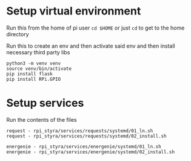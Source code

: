 # Setup virtual environment
Run this from the home of pi user
`cd $HOME` or just `cd` to get to the home directory

Run this to create an env and then activate said env and then install necessary third party libs
```
python3 -m venv venv
source venv/bin/activate
pip install flask
pip install RPi.GPIO
```

# Setup services
Run the contents of the files
```
request - rpi_styra/services/requests/systemd/01_ln.sh
request - rpi_styra/services/requests/systemd/02_install.sh

energenie - rpi_styra/services/energenie/systemd/01_ln.sh
energenie - rpi_styra/services/energenie/systemd/02_install.sh

```